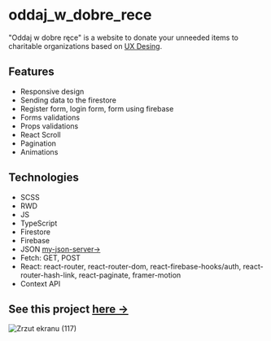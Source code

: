 # oddaj_w_dobre_rece

"Oddaj w dobre ręce" is a website to donate your unneeded items to charitable organizations based on <a href="https://xd.adobe.com/spec/f11fc670-7af2-4502-4013-c1f66f8d3332-872e/grid/"> UX Desing<a>.

## Features
* Responsive design
* Sending data to the firestore
* Register form, login form, form using firebase
* Forms validations 
* Props validations
* React Scroll 
* Pagination 
* Animations
  
## Technologies  
* SCSS 
* RWD 
* JS 
* TypeScript
* Firestore
* Firebase 
* JSON <a href = "https://my-json-server.typicode.com/Krzysztofe/oddaj_api/db">my-json-server-></a>
* Fetch: GET, POST
* React: react-router, react-router-dom, react-firebase-hooks/auth, react-router-hash-link, react-paginate, framer-motion
* Context API

## See this project <a href="https://krzysztofe.github.io/oddam_w_dobre_rece/">here -></a>

![Zrzut ekranu (117)](https://user-images.githubusercontent.com/96065197/194778288-8a5c7078-513f-4611-8ddb-9180b94bb027.png)
